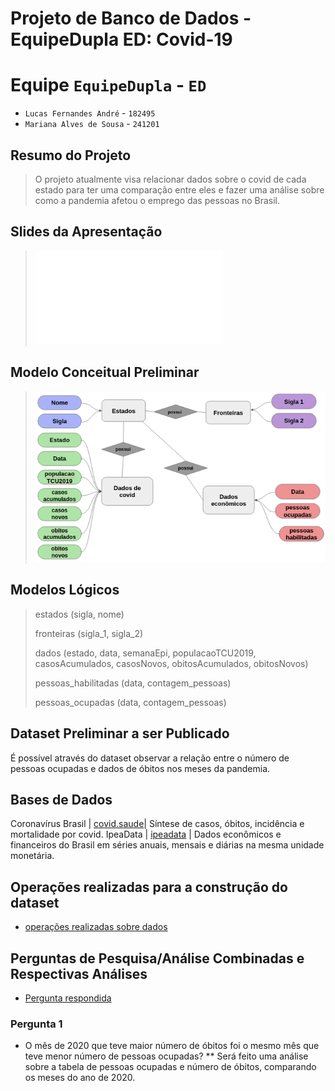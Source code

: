 # Projeto de Banco de Dados - EquipeDupla ED: Covid-19

# Equipe `EquipeDupla` - `ED`
* `Lucas Fernandes André` - `182495`
* `Mariana Alves de Sousa` - `241201`

## Resumo do Projeto
> O projeto atualmente visa relacionar dados sobre o covid de cada estado para ter uma comparação entre eles e fazer uma análise sobre como a pandemia afetou o emprego das pessoas no Brasil.

## Slides da Apresentação
> ![Slide](slides/Slide_etapa7.pdf)

## Modelo Conceitual Preliminar
> ![Modelo](images/modelo_conceitual.png)

## Modelos Lógicos

> estados (sigla, nome)
> 
> fronteiras (sigla_1, sigla_2)
> 
> dados (estado, data, semanaEpi, populacaoTCU2019, casosAcumulados, casosNovos, obitosAcumulados, obitosNovos)
> 
> pessoas_habilitadas (data, contagem_pessoas)
> 
> pessoas_ocupadas (data, contagem_pessoas)

## Dataset Preliminar a ser Publicado

É possível através do dataset observar a relação entre o número de pessoas ocupadas e dados de óbitos nos meses da pandemia.


## Bases de Dados
Coronavírus Brasil | [covid.saude](https://covid.saude.gov.br/)| Síntese de casos, óbitos, incidência e mortalidade por covid.
IpeaData | [ipeadata](http://www.ipeadata.gov.br/) | Dados econômicos e financeiros do Brasil em séries anuais, mensais e diárias na mesma unidade monetária.

## Operações realizadas para a construção do dataset
* [operações realizadas sobre dados](notebooks/pre_processamento_final.ipynb)

## Perguntas de Pesquisa/Análise Combinadas e Respectivas Análises
* [Pergunta respondida](notebooks/perguntas_final.ipynb)

### Pergunta 1
* O mês de 2020 que teve maior número de óbitos foi o mesmo mês que teve menor número de pessoas ocupadas?
** Será feito uma análise sobre a tabela de pessoas ocupadas e número de óbitos, comparando os meses do ano de 2020.
